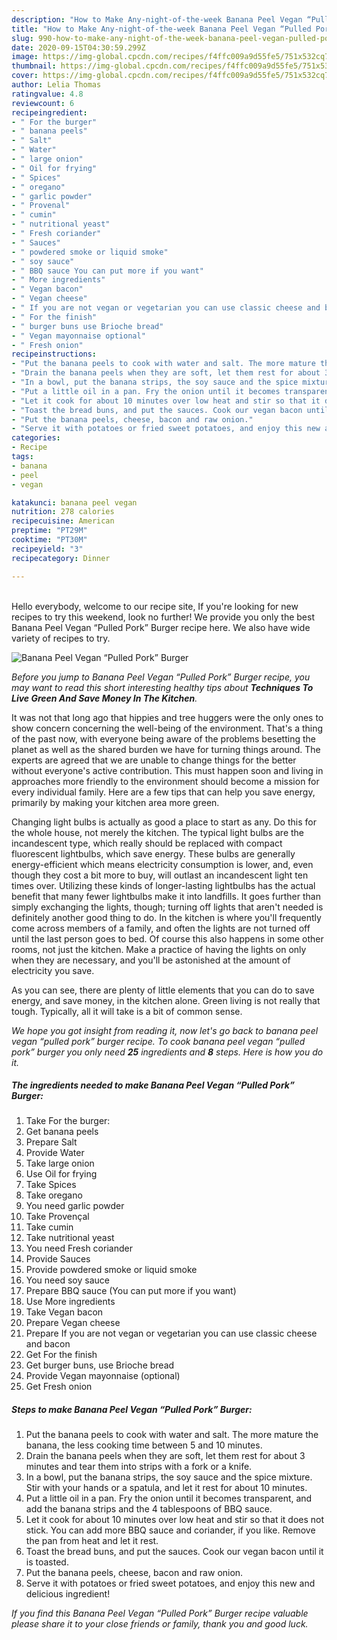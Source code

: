 ```yaml
---
description: "How to Make Any-night-of-the-week Banana Peel Vegan “Pulled Pork” Burger"
title: "How to Make Any-night-of-the-week Banana Peel Vegan “Pulled Pork” Burger"
slug: 990-how-to-make-any-night-of-the-week-banana-peel-vegan-pulled-pork-burger
date: 2020-09-15T04:30:59.299Z
image: https://img-global.cpcdn.com/recipes/f4ffc009a9d55fe5/751x532cq70/banana-peel-vegan-pulled-pork-burger-recipe-main-photo.jpg
thumbnail: https://img-global.cpcdn.com/recipes/f4ffc009a9d55fe5/751x532cq70/banana-peel-vegan-pulled-pork-burger-recipe-main-photo.jpg
cover: https://img-global.cpcdn.com/recipes/f4ffc009a9d55fe5/751x532cq70/banana-peel-vegan-pulled-pork-burger-recipe-main-photo.jpg
author: Lelia Thomas
ratingvalue: 4.8
reviewcount: 6
recipeingredient:
- " For the burger"
- " banana peels"
- " Salt"
- " Water"
- " large onion"
- " Oil for frying"
- " Spices"
- " oregano"
- " garlic powder"
- " Provenal"
- " cumin"
- " nutritional yeast"
- " Fresh coriander"
- " Sauces"
- " powdered smoke or liquid smoke"
- " soy sauce"
- " BBQ sauce You can put more if you want"
- " More ingredients"
- " Vegan bacon"
- " Vegan cheese"
- " If you are not vegan or vegetarian you can use classic cheese and bacon"
- " For the finish"
- " burger buns use Brioche bread"
- " Vegan mayonnaise optional"
- " Fresh onion"
recipeinstructions:
- "Put the banana peels to cook with water and salt. The more mature the banana, the less cooking time between 5 and 10 minutes."
- "Drain the banana peels when they are soft, let them rest for about 3 minutes and tear them into strips with a fork or a knife."
- "In a bowl, put the banana strips, the soy sauce and the spice mixture. Stir with your hands or a spatula, and let it rest for about 10 minutes."
- "Put a little oil in a pan. Fry the onion until it becomes transparent, and add the banana strips and the 4 tablespoons of BBQ sauce."
- "Let it cook for about 10 minutes over low heat and stir so that it does not stick. You can add more BBQ sauce and coriander, if you like. Remove the pan from heat and let it rest."
- "Toast the bread buns, and put the sauces. Cook our vegan bacon until it is toasted."
- "Put the banana peels, cheese, bacon and raw onion."
- "Serve it with potatoes or fried sweet potatoes, and enjoy this new and delicious ingredient!"
categories:
- Recipe
tags:
- banana
- peel
- vegan

katakunci: banana peel vegan 
nutrition: 278 calories
recipecuisine: American
preptime: "PT29M"
cooktime: "PT30M"
recipeyield: "3"
recipecategory: Dinner

---
```

<br>
Hello everybody, welcome to our recipe site, If you're looking for new recipes to try this weekend, look no further! We provide you only the best Banana Peel Vegan “Pulled Pork” Burger recipe here. We also have wide variety of recipes to try.
<br>


![Banana Peel Vegan “Pulled Pork” Burger](https://img-global.cpcdn.com/recipes/f4ffc009a9d55fe5/751x532cq70/banana-peel-vegan-pulled-pork-burger-recipe-main-photo.jpg)

<i>Before you jump to Banana Peel Vegan “Pulled Pork” Burger recipe, you may want to read this short interesting healthy tips about 
<strong>Techniques To Live Green And Save Money In The Kitchen</strong>.</i>
</br>

It was not that long ago that hippies and tree huggers were the only ones to show concern concerning the well-being of the environment. That's a thing of the past now, with everyone being aware of the problems besetting the planet as well as the shared burden we have for turning things around. The experts are agreed that we are unable to change things for the better without everyone's active contribution. This must happen soon and living in approaches more friendly to the environment should become a mission for every individual family. Here are a few tips that can help you save energy, primarily by making your kitchen area more green.

Changing light bulbs is actually as good a place to start as any. Do this for the whole house, not merely the kitchen. The typical light bulbs are the incandescent type, which really should be replaced with compact fluorescent lightbulbs, which save energy. These bulbs are generally energy-efficient which means electricity consumption is lower, and, even though they cost a bit more to buy, will outlast an incandescent light ten times over. Utilizing these kinds of longer-lasting lightbulbs has the actual benefit that many fewer lightbulbs make it into landfills. It goes further than simply exchanging the lights, though; turning off lights that aren't needed is definitely another good thing to do. In the kitchen is where you'll frequently come across members of a family, and often the lights are not turned off until the last person goes to bed. Of course this also happens in some other rooms, not just the kitchen. Make a practice of having the lights on only when they are necessary, and you'll be astonished at the amount of electricity you save.

As you can see, there are plenty of little elements that you can do to save energy, and save money, in the kitchen alone. Green living is not really that tough. Typically, all it will take is a bit of common sense.


<i>We hope you got insight from reading it, now let's go back to banana peel vegan “pulled pork” burger recipe. To cook banana peel vegan “pulled pork” burger you only need <strong>25</strong> ingredients and <strong>8</strong> steps. Here is how you do it.
</i>

##### The ingredients needed to make Banana Peel Vegan “Pulled Pork” Burger:

1. Take  For the burger:
1. Get  banana peels
1. Prepare  Salt
1. Provide  Water
1. Take  large onion
1. Use  Oil for frying
1. Take  Spices
1. Take  oregano
1. You need  garlic powder
1. Take  Provençal
1. Take  cumin
1. Take  nutritional yeast
1. You need  Fresh coriander
1. Provide  Sauces
1. Provide  powdered smoke or liquid smoke
1. You need  soy sauce
1. Prepare  BBQ sauce (You can put more if you want)
1. Use  More ingredients
1. Take  Vegan bacon
1. Prepare  Vegan cheese
1. Prepare  If you are not vegan or vegetarian you can use classic cheese and bacon
1. Get  For the finish
1. Get  burger buns, use Brioche bread
1. Provide  Vegan mayonnaise (optional)
1. Get  Fresh onion


##### Steps to make Banana Peel Vegan “Pulled Pork” Burger:

1. Put the banana peels to cook with water and salt. The more mature the banana, the less cooking time between 5 and 10 minutes.
1. Drain the banana peels when they are soft, let them rest for about 3 minutes and tear them into strips with a fork or a knife.
1. In a bowl, put the banana strips, the soy sauce and the spice mixture. Stir with your hands or a spatula, and let it rest for about 10 minutes.
1. Put a little oil in a pan. Fry the onion until it becomes transparent, and add the banana strips and the 4 tablespoons of BBQ sauce.
1. Let it cook for about 10 minutes over low heat and stir so that it does not stick. You can add more BBQ sauce and coriander, if you like. Remove the pan from heat and let it rest.
1. Toast the bread buns, and put the sauces. Cook our vegan bacon until it is toasted.
1. Put the banana peels, cheese, bacon and raw onion.
1. Serve it with potatoes or fried sweet potatoes, and enjoy this new and delicious ingredient!


<i>If you find this Banana Peel Vegan “Pulled Pork” Burger recipe valuable please share it to your close friends or family, thank you and good luck.</i>
